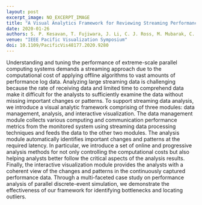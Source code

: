 ```yaml
---
layout: post
excerpt_image: NO_EXCERPT_IMAGE
title: "A Visual Analytics Framework for Reviewing Streaming Performance Data"
date: 2020-01-26
authors: S. P. Kesavan, T. Fujiwara, J. Li, C. J. Ross, M. Mubarak, C. Carothers, R. Ross & K. Ma
venue: "IEEE Pacific Visualization Symposium"
doi: 10.1109/PacificVis48177.2020.9280
---
```

Understanding and tuning the performance of extreme-scale parallel computing systems demands a streaming approach due to the computational cost of applying offline algorithms to vast amounts of performance log data. Analyzing large streaming data is challenging because the rate of receiving data and limited time to comprehend data make it difficult for the analysts to sufficiently examine the data without missing important changes or patterns. To support streaming data analysis, we introduce a visual analytic framework comprising of three modules: data management, analysis, and interactive visualization. The data management module collects various computing and communication performance metrics from the monitored system using streaming data processing techniques and feeds the data to the other two modules. The analysis module automatically identifies important changes and patterns at the required latency. In particular, we introduce a set of online and progressive analysis methods for not only controlling the computational costs but also helping analysts better follow the critical aspects of the analysis results. Finally, the interactive visualization module provides the analysts with a coherent view of the changes and patterns in the continuously captured performance data. Through a multi-faceted case study on performance analysis of parallel discrete-event simulation, we demonstrate the effectiveness of our framework for identifying bottlenecks and locating outliers.
